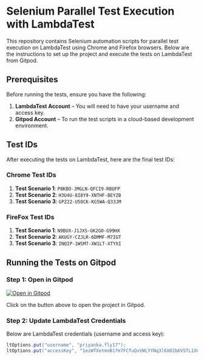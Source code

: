 # Selenium Parallel Test Execution with LambdaTest

This repository contains Selenium automation scripts for parallel test execution on LambdaTest using Chrome and Firefox browsers. Below are the instructions to set up the project and execute the tests on LambdaTest from Gitpod.

## Prerequisites

Before running the tests, ensure you have the following:

1. **LambdaTest Account** – You will need to have your username and access key.
2. **Gitpod Account** – To run the test scripts in a cloud-based development environment.

## Test IDs

After executing the tests on LambdaTest, here are the final test IDs:

### Chrome Test IDs
1. **Test Scenario 1**: `P8KBO-JMGLN-QFCI9-RBUFP`
2. **Test Scenario 2**: `H3U4U-8I8Y9-XNTHF-BEYZB`
3. **Test Scenario 3**: `GPZ22-U5OCK-KG5WA-Q33JM`

### FireFox Test IDs
1. **Test Scenario 1**: `N9BUX-J1JXS-GK2GO-G99HX`
2. **Test Scenario 2**: `AKUGY-CZJLR-6DMMF-M7IGT`
3. **Test Scenario 3**: `INQIP-1WSM7-XW1LT-XTYXI`

## Running the Tests on Gitpod

### Step 1: Open in Gitpod

[![Open in Gitpod](https://gitpod.io/button/open-in-gitpod.svg)](https://priyankasel-lambdatesta-df9zyr0672w.ws-us116.gitpod.io/)

Click on the button above to open the project in Gitpod.

### Step 2: Update LambdaTest Credentials

Below are LambdaTest credentials (username and access key):

```java
ltOptions.put("username", "priyanka.fly17");
ltOptions.put("accessKey", "1ezWfXetmnB1fm7FCfuQxVWLYYNq3l6X02b6VSTL1XCQM1ywqk");
